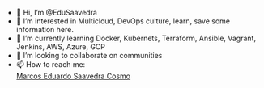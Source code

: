 - 👋 Hi, I’m @EduSaavedra
- 👀 I’m interested in Multicloud, DevOps culture, learn, save some information here.
- 🌱 I’m currently learning Docker, Kubernets, Terraform, Ansible, Vagrant, Jenkins, AWS, Azure, GCP
- 💞️ I’m looking to collaborate on communities
- 📫 How to reach me: <div class="badge-base LI-profile-badge" data-locale="en_US" data-size="medium" data-theme="dark" data-type="VERTICAL" data-vanity="saavedraeduardo" data-version="v1"><a class="badge-base__link LI-simple-link" href="https://br.linkedin.com/in/saavedraeduardo/en?trk=profile-badge">Marcos Eduardo Saavedra Cosmo</a></div>

<script src="https://platform.linkedin.com/badges/js/profile.js" async defer type="text/javascript"></script>
             

<!---
EduSaavedra/EduSaavedra is a ✨ special ✨ repository because its `README.md` (this file) appears on your GitHub profile.
You can click the Preview link to take a look at your changes.
--->
